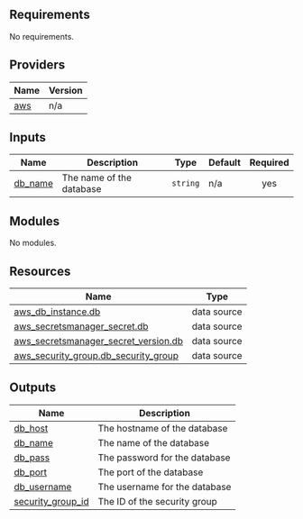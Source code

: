 <!-- BEGIN_TF_DOCS -->

## Requirements

No requirements.
## Providers

| Name | Version |
|------|---------|
| <a name="provider_aws"></a> [aws](#provider\_aws) | n/a |
## Inputs

| Name | Description | Type | Default | Required |
|------|-------------|------|---------|:--------:|
| <a name="input_db_name"></a> [db\_name](#input\_db\_name) | The name of the database | `string` | n/a | yes |
## Modules

No modules.
## Resources

| Name | Type |
|------|------|
| [aws_db_instance.db](https://registry.terraform.io/providers/hashicorp/aws/latest/docs/data-sources/db_instance) | data source |
| [aws_secretsmanager_secret.db](https://registry.terraform.io/providers/hashicorp/aws/latest/docs/data-sources/secretsmanager_secret) | data source |
| [aws_secretsmanager_secret_version.db](https://registry.terraform.io/providers/hashicorp/aws/latest/docs/data-sources/secretsmanager_secret_version) | data source |
| [aws_security_group.db_security_group](https://registry.terraform.io/providers/hashicorp/aws/latest/docs/data-sources/security_group) | data source |
## Outputs

| Name | Description |
|------|-------------|
| <a name="output_db_host"></a> [db\_host](#output\_db\_host) | The hostname of the database |
| <a name="output_db_name"></a> [db\_name](#output\_db\_name) | The name of the database |
| <a name="output_db_pass"></a> [db\_pass](#output\_db\_pass) | The password for the database |
| <a name="output_db_port"></a> [db\_port](#output\_db\_port) | The port of the database |
| <a name="output_db_username"></a> [db\_username](#output\_db\_username) | The username for the database |
| <a name="output_security_group_id"></a> [security\_group\_id](#output\_security\_group\_id) | The ID of the security group |
<!-- END_TF_DOCS -->
